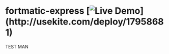 fortmatic-express [![Live Demo](http://usekite.com/live-demo-button.png?)](http://usekite.com/deploy/17958681)
=================
TEST MAN
